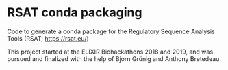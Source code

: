 # RSAT conda packaging

Code to generate a conda package for the Regulatory Sequence Analysis Tools (RSAT; <https://rsat.eu/>)

This project started at the ELIXIR Biohackathons 2018 and 2019, and was pursued and finalized with the help of Bjorn Grünig and Anthony Bretedeau. 


